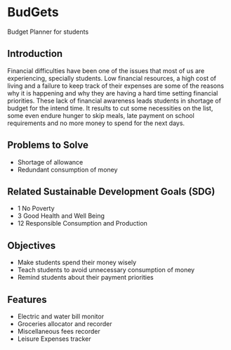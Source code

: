 # BudGets
Budget Planner for students

## Introduction
  Financial difficulties have been one of the issues that most of us are experiencing, specially students. Low financial resources, a high cost of living and a failure to keep track of their expenses are some of the reasons why it is happening and why they are having a hard time setting financial priorities. These lack of financial awareness leads students in shortage of budget for the intend time. It results to cut some necessities on the list, some even endure hunger to skip meals, late payment on school requirements and no more money to spend for the next days.

## Problems to Solve

- Shortage of allowance
- Redundant consumption of money

## Related Sustainable Development Goals (SDG)
- 1 No Poverty
- 3 Good Health and Well Being
- 12 Responsible Consumption and Production

## Objectives

- Make students spend their money wisely
- Teach students to avoid unnecessary consumption of money
- Remind students about their payment priorities

## Features

- Electric and water bill monitor
- Groceries allocator and recorder
- Miscellaneous fees recorder
- Leisure Expenses tracker


